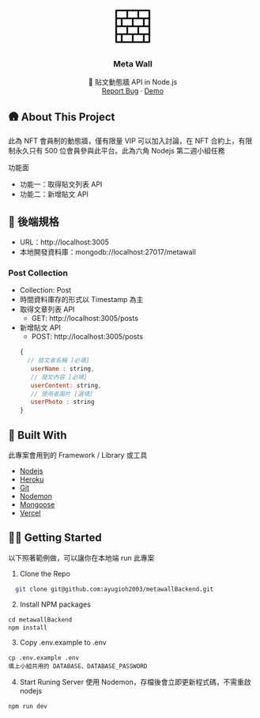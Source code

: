 
<div align="center">
  <a href="https://github.com/ayugioh2003/metawallBackend">
    <img src="./logo.png" alt="Logo" width="80" height="80">
  </a>

  <h3 align="center">Meta Wall</h3>

  <p align="center">
    📗 貼文動態牆 API in Node.js
    <br />
    <a href="https://github.com/ayugioh2003/metawallBackend/issues">Report Bug</a>
    ·
    <a href="#">Demo</a>
  </p>
</div>

## 🛖 About This Project
此為 NFT 會員制的動態牆，僅有限量 VIP 可以加入討論，在 NFT 合約上，有限制永久只有 500 位會員參與此平台。此為六角 Nodejs 第二週小組任務

功能面
* 功能一：取得貼文列表 API
* 功能二：新增貼文 API

## 🔨 後端規格
- URL：http://localhost:3005
- 本地開發資料庫：mongodb://localhost:27017/metawall

### Post Collection
- Collection: Post
- 時間資料庫存的形式以 Timestamp 為主
- 取得文章列表 API
  - GET: http://localhost:3005/posts
- 新增貼文 API
  - POST: http://localhost:3005/posts
  ``` js
  {
    // 發文者名稱 [必填]
     userName : string,
     // 發文內容 [必填]
     userContent: string,
     // 使用者圖片 [選填]
     userPhoto : string
  }
  ```

## 🔨 Built With
此專案會用到的 Framework / Library 或工具

* [Nodejs](https://github.com/nodejs)
* [Heroku](https://www.heroku.com/)
* [Git](https://git-scm.com/)
* [Nodemon](https://www.npmjs.com/package/nodemon)
* [Mongoose](https://mongoosejs.com/)
* [Vercel](https://vercel.com/)

## 👨‍💻 Getting Started
以下照著範例做，可以讓你在本地端 run 此專案

1. Clone the Repo
  ```sh
    git clone git@github.com:ayugioh2003/metawallBackend.git
  ```
2. Install NPM packages
  ```
  cd metawallBackend
  npm install
  ```
3. Copy .env.example to .env
  ```
  cp .env.example .env
  填上小組共用的 DATABASE、DATABASE_PASSWORD
  ```
4. Start Runing Server
  使用 Nodemon，存檔後會立即更新程式碼，不需重啟 nodejs
  ```
  npm run dev
  ```
